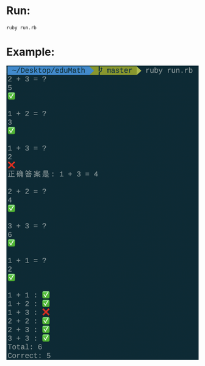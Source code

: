 # Run:

```
ruby run.rb
```

# Example:

![Example](https://github.com/unieagle/eduMath/blob/master/example.png)
